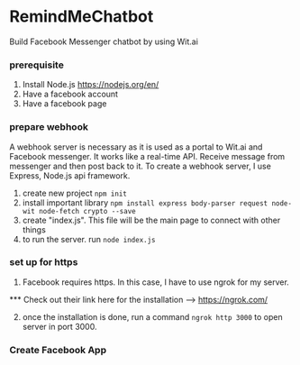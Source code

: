 # RemindMeChatbot
Build Facebook Messenger chatbot by using Wit.ai

### prerequisite
1. Install Node.js https://nodejs.org/en/
2. Have a facebook account
3. Have a facebook page

### prepare webhook

A webhook server is necessary as it is used as a portal to Wit.ai and Facebook messenger. It works like a real-time API. Receive message from messenger and then post back to it. To create a webhook server, I use Express, Node.js api framework.

1. create new project `npm init`
2. install important library
`npm install express body-parser request node-wit node-fetch crypto --save`
3. create "index.js". This file will be the main page to connect with other things 
4. to run the server. run `node index.js`

### set up for https

1. Facebook requires https. In this case, I have to use ngrok for my server.

*** Check out their link here for the installation --> https://ngrok.com/

2. once the installation is done, run a command `ngrok http 3000` to open server in port 3000.

### Create Facebook App
